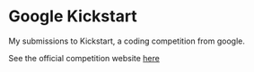 # Google Kickstart

My submissions to Kickstart, a coding competition from google.

See the official competition website [here](https://codingcompetitions.withgoogle.com/kickstart)

